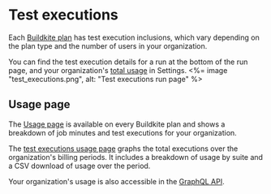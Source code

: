# Test executions

Each [Buildkite plan](https://buildkite.com/pricing) has test execution inclusions, which vary depending on the plan type and the number of users in your organization.

You can find the test execution details for a run at the bottom of the run page, and your organization's [total usage](#usage-page) in Settings.
<%= image "test_executions.png", alt: "Test executions run page" %>

## Usage page

The [Usage page](https://buildkite.com/organizations/~/usage) is available on every Buildkite plan and shows a breakdown of job minutes and test executions for your organization.

The [test executions usage page](https://buildkite.com/organizations/~/usage/test_executions) graphs the total executions over the organization's billing periods. It includes a breakdown of usage by suite and a CSV download of usage over the period.

Your organization's usage is also accessible in the [GraphQL API](/docs/apis/graphql/cookbooks/organizations#query-the-usage-api).
